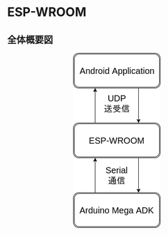 # ESP-WROOM

## 全体概要図

<div align="center">
<img src="./img/wroom_image.jpg" alt="git操作イメージ">
</div>
